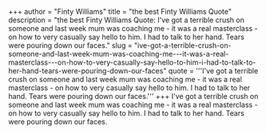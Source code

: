 +++
author = "Finty Williams"
title = "the best Finty Williams Quote"
description = "the best Finty Williams Quote: I've got a terrible crush on someone and last week mum was coaching me - it was a real masterclass - on how to very casually say hello to him. I had to talk to her hand. Tears were pouring down our faces."
slug = "ive-got-a-terrible-crush-on-someone-and-last-week-mum-was-coaching-me---it-was-a-real-masterclass---on-how-to-very-casually-say-hello-to-him-i-had-to-talk-to-her-hand-tears-were-pouring-down-our-faces"
quote = '''I've got a terrible crush on someone and last week mum was coaching me - it was a real masterclass - on how to very casually say hello to him. I had to talk to her hand. Tears were pouring down our faces.'''
+++
I've got a terrible crush on someone and last week mum was coaching me - it was a real masterclass - on how to very casually say hello to him. I had to talk to her hand. Tears were pouring down our faces.
